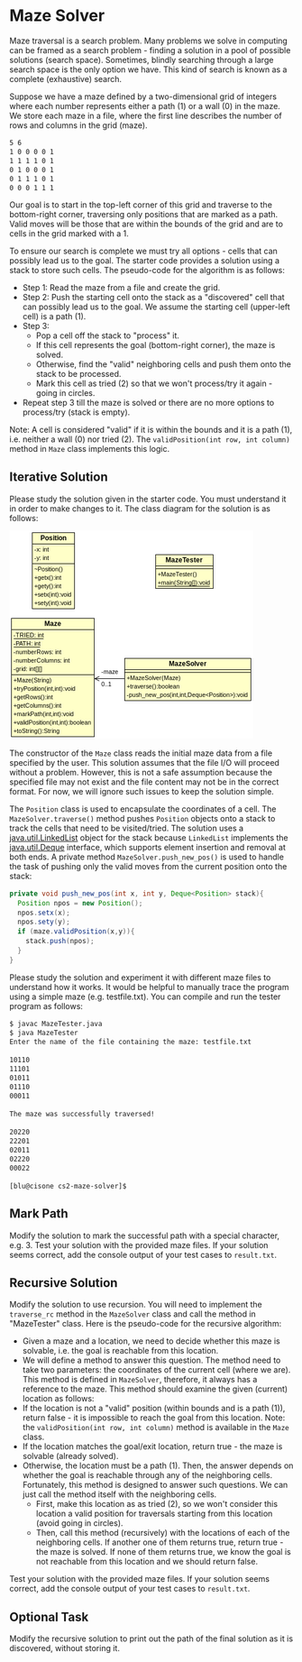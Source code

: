 # Maze Solver

Maze traversal is a search problem. Many problems we solve in computing can be framed as a search problem - finding a solution in a pool of possible solutions (search space). Sometimes, blindly searching through a large search space is the only option we have. This kind of search is known as a complete (exhaustive) search.

Suppose we have a maze defined by a two-dimensional grid of integers where each number represents either a path (1) or a wall (0) in the maze. We store each maze in a file, where the first line describes the number of rows and columns in the grid (maze).
```
5 6
1 0 0 0 0 1
1 1 1 1 0 1
0 1 0 0 0 1
0 1 1 1 0 1
0 0 0 1 1 1
```

Our goal is to start in the top-left corner of this grid and traverse to the bottom-right corner, traversing only positions that are marked as a path. Valid moves will be those that are within the bounds of the grid and are to cells in the grid marked with a 1.

To ensure our search is complete we must try all options - cells that can possibly lead us to the goal. The starter code provides a solution using a stack to store such cells. The pseudo-code for the algorithm is as follows:

* Step 1: Read the maze from a file and create the grid.
* Step 2: Push the starting cell onto the stack as a "discovered" cell that can  possibly lead us to the goal. We assume the starting cell (upper-left cell) is a path (1).
* Step 3:
  * Pop a cell off the stack to "process" it.
  * If this cell represents the goal (bottom-right corner), the maze is solved.
  * Otherwise, find the "valid" neighboring cells and push them onto the stack to be processed.
  * Mark this cell as tried (2) so that we won't process/try it again - going in circles.
* Repeat step 3 till the maze is solved or there are no more options to process/try (stack is empty).

Note: A cell is considered "valid" if it is within the bounds and it is a path (1), i.e. neither a wall (0) nor tried (2). The `validPosition(int row, int column)` method in `Maze` class implements this logic.

## Iterative Solution
Please study the solution given in the starter code. You must understand it in order to make changes to it. The class diagram for the solution is as follows:

![class diagram](overview.png)

The constructor of the `Maze` class reads the initial maze data from a file specified by the user. This solution assumes that the file I/O will proceed without a problem. However, this is not a safe assumption because the specified file may not exist and the file content may not be in the correct format. For now, we will ignore such issues to keep the solution simple.

The `Position` class is used to encapsulate the coordinates of a cell. The `MazeSolver.traverse()` method pushes `Position` objects onto a stack to track the cells that need to be visited/tried. The solution uses a [java.util.LinkedList](https://docs.oracle.com/javase/7/docs/api/java/util/LinkedList.html) object for the stack because `LinkedList` implements the [java.util.Deque](://docs.oracle.com/javase/7/docs/api/java/util/Deque.html)
interface, which supports element insertion and removal at both ends.
A private method `MazeSolver.push_new_pos()` is used to handle the task of
pushing only the valid moves from the current position onto the stack:
```java
private void push_new_pos(int x, int y, Deque<Position> stack){
  Position npos = new Position();
  npos.setx(x);
  npos.sety(y);
  if (maze.validPosition(x,y)){
    stack.push(npos);
  }
}
```

Please study the solution and experiment it with different maze files to understand how it works. It would be helpful to manually trace the program using a simple maze (e.g. testfile.txt). You can compile and run the tester program as follows:

```
$ javac MazeTester.java
$ java MazeTester
Enter the name of the file containing the maze: testfile.txt

10110
11101
01011
01110
00011

The maze was successfully traversed!

20220
22201
02011
02220
00022

[blu@cisone cs2-maze-solver]$
```

## Mark Path
Modify the solution to mark the successful path with a special character, e.g. 3. Test your solution with the provided maze files. If your solution seems correct, add the console output of your test cases to `result.txt`.

## Recursive Solution
Modify the solution to use recursion. You will need to implement the `traverse_rc` method in the `MazeSolver` class and call the method in "MazeTester" class. Here is the pseudo-code for the recursive algorithm:
* Given a maze and a location, we need to decide whether this maze is solvable, i.e. the goal is reachable from this location.
* We will define a method to answer this question. The method need to take two parameters: the coordinates of the current cell (where we are). This method is defined in `MazeSolver`, therefore, it always has a reference to the maze. This method should examine the given (current) location as follows:
* If the location is not a "valid" position (within bounds and is a path (1)), return false - it is impossible to reach the goal from this location. Note: the `validPosition(int row, int column)` method is available in the `Maze` class.
* If the location matches the goal/exit location, return true - the maze is solvable (already solved).
* Otherwise, the location must be a path (1). Then, the answer depends on whether the goal is reachable through any of the neighboring cells. Fortunately, this method is designed to answer such questions. We can just call the method itself with the neighboring cells.
  * First, make this location as as tried (2), so we won't consider this location a valid position for traversals starting from this location (avoid going in circles).
  * Then, call this method (recursively) with the locations of each of the neighboring cells. If another one of them returns true, return true - the maze is solved. If none of them returns true, we know the goal is not reachable from this location and we should return false.

Test your solution with the provided maze files. If your solution seems correct, add the console output of your test cases to `result.txt`.

## Optional Task
Modify the recursive solution to print out the path of the final solution as it is discovered, without storing it.


